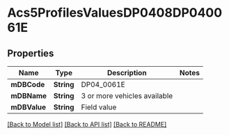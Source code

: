 # Acs5ProfilesValuesDP0408DP040061E

## Properties
Name | Type | Description | Notes
------------ | ------------- | ------------- | -------------
**mDBCode** | **String** | DP04_0061E | 
**mDBName** | **String** | 3 or more vehicles available | 
**mDBValue** | **String** | Field value | 

[[Back to Model list]](../README.md#documentation-for-models) [[Back to API list]](../README.md#documentation-for-api-endpoints) [[Back to README]](../README.md)


